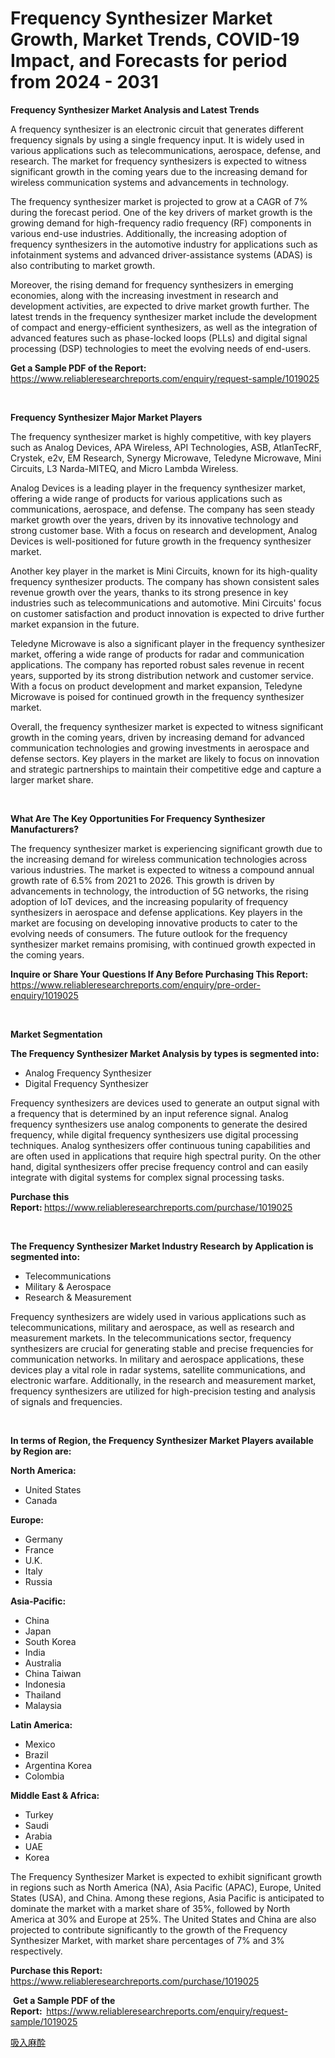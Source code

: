<p><h1>Frequency Synthesizer Market Growth, Market Trends, COVID-19 Impact, and Forecasts for period from 2024 - 2031</h1></p><p><strong>Frequency Synthesizer Market Analysis and Latest Trends</strong></p>
<p><p>A frequency synthesizer is an electronic circuit that generates different frequency signals by using a single frequency input. It is widely used in various applications such as telecommunications, aerospace, defense, and research. The market for frequency synthesizers is expected to witness significant growth in the coming years due to the increasing demand for wireless communication systems and advancements in technology.</p><p>The frequency synthesizer market is projected to grow at a CAGR of 7% during the forecast period. One of the key drivers of market growth is the growing demand for high-frequency radio frequency (RF) components in various end-use industries. Additionally, the increasing adoption of frequency synthesizers in the automotive industry for applications such as infotainment systems and advanced driver-assistance systems (ADAS) is also contributing to market growth.</p><p>Moreover, the rising demand for frequency synthesizers in emerging economies, along with the increasing investment in research and development activities, are expected to drive market growth further. The latest trends in the frequency synthesizer market include the development of compact and energy-efficient synthesizers, as well as the integration of advanced features such as phase-locked loops (PLLs) and digital signal processing (DSP) technologies to meet the evolving needs of end-users.</p></p>
<p><strong>Get a Sample PDF of the Report:&nbsp;</strong> <a href="https://www.reliableresearchreports.com/enquiry/request-sample/1019025">https://www.reliableresearchreports.com/enquiry/request-sample/1019025</a></p>
<p>&nbsp;</p>
<p><strong>Frequency Synthesizer Major Market Players</strong></p>
<p><p>The frequency synthesizer market is highly competitive, with key players such as Analog Devices, APA Wireless, API Technologies, ASB, AtlanTecRF, Crystek, e2v, EM Research, Synergy Microwave, Teledyne Microwave, Mini Circuits, L3 Narda-MITEQ, and Micro Lambda Wireless. </p><p>Analog Devices is a leading player in the frequency synthesizer market, offering a wide range of products for various applications such as communications, aerospace, and defense. The company has seen steady market growth over the years, driven by its innovative technology and strong customer base. With a focus on research and development, Analog Devices is well-positioned for future growth in the frequency synthesizer market.</p><p>Another key player in the market is Mini Circuits, known for its high-quality frequency synthesizer products. The company has shown consistent sales revenue growth over the years, thanks to its strong presence in key industries such as telecommunications and automotive. Mini Circuits' focus on customer satisfaction and product innovation is expected to drive further market expansion in the future.</p><p>Teledyne Microwave is also a significant player in the frequency synthesizer market, offering a wide range of products for radar and communication applications. The company has reported robust sales revenue in recent years, supported by its strong distribution network and customer service. With a focus on product development and market expansion, Teledyne Microwave is poised for continued growth in the frequency synthesizer market.</p><p>Overall, the frequency synthesizer market is expected to witness significant growth in the coming years, driven by increasing demand for advanced communication technologies and growing investments in aerospace and defense sectors. Key players in the market are likely to focus on innovation and strategic partnerships to maintain their competitive edge and capture a larger market share.</p></p>
<p>&nbsp;</p>
<p><strong>What Are The Key Opportunities For Frequency Synthesizer Manufacturers?</strong></p>
<p><p>The frequency synthesizer market is experiencing significant growth due to the increasing demand for wireless communication technologies across various industries. The market is expected to witness a compound annual growth rate of 6.5% from 2021 to 2026. This growth is driven by advancements in technology, the introduction of 5G networks, the rising adoption of IoT devices, and the increasing popularity of frequency synthesizers in aerospace and defense applications. Key players in the market are focusing on developing innovative products to cater to the evolving needs of consumers. The future outlook for the frequency synthesizer market remains promising, with continued growth expected in the coming years.</p></p>
<p><strong>Inquire or Share Your Questions If Any Before Purchasing This Report:</strong> <a href="https://www.reliableresearchreports.com/enquiry/pre-order-enquiry/1019025">https://www.reliableresearchreports.com/enquiry/pre-order-enquiry/1019025</a></p>
<p>&nbsp;</p>
<p><strong>Market Segmentation</strong></p>
<p><strong>The Frequency Synthesizer Market Analysis by types is segmented into:</strong></p>
<p><ul><li>Analog Frequency Synthesizer</li><li>Digital Frequency Synthesizer</li></ul></p>
<p><p>Frequency synthesizers are devices used to generate an output signal with a frequency that is determined by an input reference signal. Analog frequency synthesizers use analog components to generate the desired frequency, while digital frequency synthesizers use digital processing techniques. Analog synthesizers offer continuous tuning capabilities and are often used in applications that require high spectral purity. On the other hand, digital synthesizers offer precise frequency control and can easily integrate with digital systems for complex signal processing tasks.</p></p>
<p><strong>Purchase this Report:&nbsp;</strong><a href="https://www.reliableresearchreports.com/purchase/1019025">https://www.reliableresearchreports.com/purchase/1019025</a></p>
<p>&nbsp;</p>
<p><strong>The Frequency Synthesizer Market Industry Research by Application is segmented into:</strong></p>
<p><ul><li>Telecommunications</li><li>Military & Aerospace</li><li>Research & Measurement</li></ul></p>
<p><p>Frequency synthesizers are widely used in various applications such as telecommunications, military and aerospace, as well as research and measurement markets. In the telecommunications sector, frequency synthesizers are crucial for generating stable and precise frequencies for communication networks. In military and aerospace applications, these devices play a vital role in radar systems, satellite communications, and electronic warfare. Additionally, in the research and measurement market, frequency synthesizers are utilized for high-precision testing and analysis of signals and frequencies.</p></p>
<p>&nbsp;</p>
<p><strong>In terms of Region, the Frequency Synthesizer Market Players available by Region are:</strong></p>
<p>
    <p> <strong> North America: </strong>
        <ul>
            <li>United States</li>
            <li>Canada</li>
        </ul>
        </p> 
    <p> <strong> Europe: </strong>
        <ul>
            <li>Germany</li>
            <li>France</li>
            <li>U.K.</li>
            <li>Italy</li>
            <li>Russia</li>
        </ul>
        </p> 
    <p> <strong> Asia-Pacific: </strong>
        <ul>
            <li>China</li>
            <li>Japan</li>
            <li>South Korea</li>
            <li>India</li>
            <li>Australia</li>
            <li>China Taiwan</li>
            <li>Indonesia</li>
            <li>Thailand</li>
            <li>Malaysia</li>
        </ul>
        </p> 
    <p> <strong> Latin America: </strong>
        <ul>
            <li>Mexico</li>
            <li>Brazil</li>
            <li>Argentina Korea</li>
            <li>Colombia</li>
        </ul>
        </p> 
    <p> <strong> Middle East & Africa: </strong>
        <ul>
            <li>Turkey</li>
            <li>Saudi</li>
            <li>Arabia</li>
            <li>UAE</li>
            <li>Korea</li>
        </ul>
    </p>
    </p>
<p><p>The Frequency Synthesizer Market is expected to exhibit significant growth in regions such as North America (NA), Asia Pacific (APAC), Europe, United States (USA), and China. Among these regions, Asia Pacific is anticipated to dominate the market with a market share of 35%, followed by North America at 30% and Europe at 25%. The United States and China are also projected to contribute significantly to the growth of the Frequency Synthesizer Market, with market share percentages of 7% and 3% respectively.</p></p>
<p><strong>Purchase this Report: </strong><a href="https://www.reliableresearchreports.com/purchase/1019025">https://www.reliableresearchreports.com/purchase/1019025</a></p>
<p>&nbsp;<strong>Get a Sample PDF of the Report:&nbsp;&nbsp;</strong><a href="https://www.reliableresearchreports.com/enquiry/request-sample/1019025">https://www.reliableresearchreports.com/enquiry/request-sample/1019025</a></p>
<p><strong></strong></p>
<p><p><a href="https://github.com/zekaoe592392/Market-Research-Report-List-1/blob/main/363902411642.md">吸入麻酔</a></p></p>